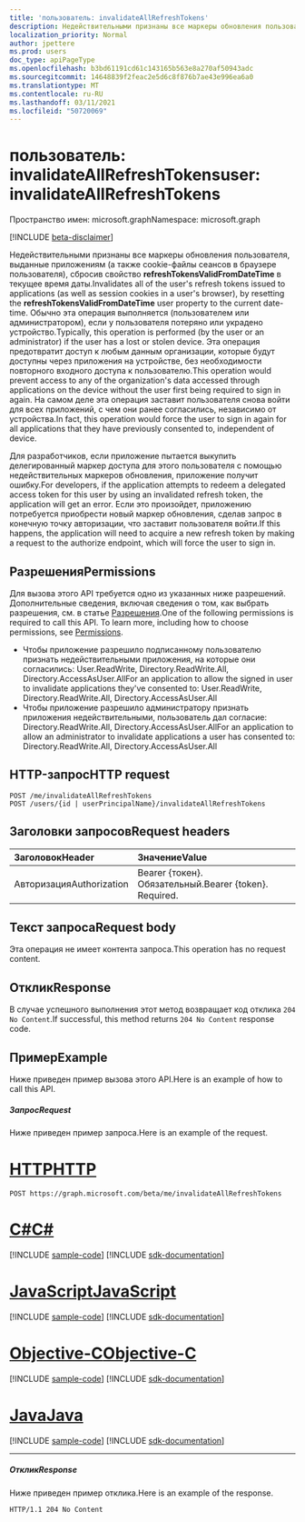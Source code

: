 ```yaml
---
title: 'пользователь: invalidateAllRefreshTokens'
description: Недействительными признаны все маркеры обновления пользователя, выданные приложениям и cookie-файлам сеансов в браузере пользователя.
localization_priority: Normal
author: jpettere
ms.prod: users
doc_type: apiPageType
ms.openlocfilehash: b3bd61191cd61c143165b563e8a270af50943adc
ms.sourcegitcommit: 14648839f2feac2e5d6c8f876b7ae43e996ea6a0
ms.translationtype: MT
ms.contentlocale: ru-RU
ms.lasthandoff: 03/11/2021
ms.locfileid: "50720069"
---
```

# <a name="user-invalidateallrefreshtokens"></a><span data-ttu-id="76fec-103">пользователь: invalidateAllRefreshTokens</span><span class="sxs-lookup"><span data-stu-id="76fec-103">user: invalidateAllRefreshTokens</span></span>

<span data-ttu-id="76fec-104">Пространство имен: microsoft.graph</span><span class="sxs-lookup"><span data-stu-id="76fec-104">Namespace: microsoft.graph</span></span>

[!INCLUDE [beta-disclaimer](../../includes/beta-disclaimer.md)]

<span data-ttu-id="76fec-105">Недействительными признаны все маркеры обновления пользователя, выданные приложениям (а также cookie-файлы сеансов в браузере пользователя), сбросив свойство **refreshTokensValidFromDateTime** в текущее время даты.</span><span class="sxs-lookup"><span data-stu-id="76fec-105">Invalidates all of the user's refresh tokens issued to applications (as well as session cookies in a user's browser), by resetting the **refreshTokensValidFromDateTime** user property to the current date-time.</span></span> <span data-ttu-id="76fec-106">Обычно эта операция выполняется (пользователем или администратором), если у пользователя потеряно или украдено устройство.</span><span class="sxs-lookup"><span data-stu-id="76fec-106">Typically, this operation is performed (by the user or an administrator) if the user has a lost or stolen device.</span></span>  <span data-ttu-id="76fec-107">Эта операция предотвратит доступ к любым данным организации, которые будут доступны через приложения на устройстве, без необходимости повторного входного доступа к пользователю.</span><span class="sxs-lookup"><span data-stu-id="76fec-107">This operation would prevent access to any of the organization's data accessed through applications on the device without the user first being required to sign in again.</span></span> <span data-ttu-id="76fec-108">На самом деле эта операция заставит пользователя снова войти для всех приложений, с чем они ранее согласились, независимо от устройства.</span><span class="sxs-lookup"><span data-stu-id="76fec-108">In fact, this operation would force the user to sign in again for all applications that they have previously consented to, independent of device.</span></span>

<span data-ttu-id="76fec-109">Для разработчиков, если приложение пытается выкупить делегированный маркер доступа для этого пользователя с помощью недействительных маркеров обновления, приложение получит ошибку.</span><span class="sxs-lookup"><span data-stu-id="76fec-109">For developers, if the application attempts to redeem a delegated access token for this user by using an invalidated refresh token, the application will get an error.</span></span> <span data-ttu-id="76fec-110">Если это произойдет, приложению потребуется приобрести новый маркер обновления, сделав запрос в конечную точку авторизации, что заставит пользователя войти.</span><span class="sxs-lookup"><span data-stu-id="76fec-110">If this happens, the application will need to acquire a new refresh token by making a request to the authorize endpoint, which will force the user to sign in.</span></span>

## <a name="permissions"></a><span data-ttu-id="76fec-111">Разрешения</span><span class="sxs-lookup"><span data-stu-id="76fec-111">Permissions</span></span>
<span data-ttu-id="76fec-p103">Для вызова этого API требуется одно из указанных ниже разрешений. Дополнительные сведения, включая сведения о том, как выбрать разрешения, см. в статье [Разрешения](/graph/permissions-reference).</span><span class="sxs-lookup"><span data-stu-id="76fec-p103">One of the following permissions is required to call this API. To learn more, including how to choose permissions, see [Permissions](/graph/permissions-reference).</span></span>

+ <span data-ttu-id="76fec-114">Чтобы приложение разрешило подписанному пользователю признать недействительными приложения, на которые они согласились: User.ReadWrite, Directory.ReadWrite.All, Directory.AccessAsUser.All</span><span class="sxs-lookup"><span data-stu-id="76fec-114">For an application to allow the signed in user to invalidate applications they've consented to: User.ReadWrite, Directory.ReadWrite.All, Directory.AccessAsUser.All</span></span>
+ <span data-ttu-id="76fec-115">Чтобы приложение разрешило администратору признать приложения недействительными, пользователь дал согласие: Directory.ReadWrite.All, Directory.AccessAsUser.All</span><span class="sxs-lookup"><span data-stu-id="76fec-115">For an application to allow an administrator to invalidate applications a user has consented to: Directory.ReadWrite.All, Directory.AccessAsUser.All</span></span>

## <a name="http-request"></a><span data-ttu-id="76fec-116">HTTP-запрос</span><span class="sxs-lookup"><span data-stu-id="76fec-116">HTTP request</span></span>
<!-- { "blockType": "ignored" } -->
```http
POST /me/invalidateAllRefreshTokens
POST /users/{id | userPrincipalName}/invalidateAllRefreshTokens
```
## <a name="request-headers"></a><span data-ttu-id="76fec-117">Заголовки запросов</span><span class="sxs-lookup"><span data-stu-id="76fec-117">Request headers</span></span>
| <span data-ttu-id="76fec-118">Заголовок</span><span class="sxs-lookup"><span data-stu-id="76fec-118">Header</span></span>       | <span data-ttu-id="76fec-119">Значение</span><span class="sxs-lookup"><span data-stu-id="76fec-119">Value</span></span> |
|:---------------|:--------|
| <span data-ttu-id="76fec-120">Авторизация</span><span class="sxs-lookup"><span data-stu-id="76fec-120">Authorization</span></span>  | <span data-ttu-id="76fec-p104">Bearer {токен}. Обязательный.</span><span class="sxs-lookup"><span data-stu-id="76fec-p104">Bearer {token}. Required.</span></span>  |

## <a name="request-body"></a><span data-ttu-id="76fec-123">Текст запроса</span><span class="sxs-lookup"><span data-stu-id="76fec-123">Request body</span></span>
<span data-ttu-id="76fec-124">Эта операция не имеет контента запроса.</span><span class="sxs-lookup"><span data-stu-id="76fec-124">This operation has no request content.</span></span>

## <a name="response"></a><span data-ttu-id="76fec-125">Отклик</span><span class="sxs-lookup"><span data-stu-id="76fec-125">Response</span></span>

<span data-ttu-id="76fec-126">В случае успешного выполнения этот метод возвращает код отклика `204 No Content`.</span><span class="sxs-lookup"><span data-stu-id="76fec-126">If successful, this method returns `204 No Content` response code.</span></span>

## <a name="example"></a><span data-ttu-id="76fec-127">Пример</span><span class="sxs-lookup"><span data-stu-id="76fec-127">Example</span></span>
<span data-ttu-id="76fec-128">Ниже приведен пример вызова этого API.</span><span class="sxs-lookup"><span data-stu-id="76fec-128">Here is an example of how to call this API.</span></span>
##### <a name="request"></a><span data-ttu-id="76fec-129">Запрос</span><span class="sxs-lookup"><span data-stu-id="76fec-129">Request</span></span>
<span data-ttu-id="76fec-130">Ниже приведен пример запроса.</span><span class="sxs-lookup"><span data-stu-id="76fec-130">Here is an example of the request.</span></span>

# <a name="http"></a>[<span data-ttu-id="76fec-131">HTTP</span><span class="sxs-lookup"><span data-stu-id="76fec-131">HTTP</span></span>](#tab/http)
<!-- {
  "blockType": "request",
  "name": "user_invalidateallrefreshtokens"
}-->
```http
POST https://graph.microsoft.com/beta/me/invalidateAllRefreshTokens
```
# <a name="c"></a>[<span data-ttu-id="76fec-132">C#</span><span class="sxs-lookup"><span data-stu-id="76fec-132">C#</span></span>](#tab/csharp)
[!INCLUDE [sample-code](../includes/snippets/csharp/user-invalidateallrefreshtokens-csharp-snippets.md)]
[!INCLUDE [sdk-documentation](../includes/snippets/snippets-sdk-documentation-link.md)]

# <a name="javascript"></a>[<span data-ttu-id="76fec-133">JavaScript</span><span class="sxs-lookup"><span data-stu-id="76fec-133">JavaScript</span></span>](#tab/javascript)
[!INCLUDE [sample-code](../includes/snippets/javascript/user-invalidateallrefreshtokens-javascript-snippets.md)]
[!INCLUDE [sdk-documentation](../includes/snippets/snippets-sdk-documentation-link.md)]

# <a name="objective-c"></a>[<span data-ttu-id="76fec-134">Objective-C</span><span class="sxs-lookup"><span data-stu-id="76fec-134">Objective-C</span></span>](#tab/objc)
[!INCLUDE [sample-code](../includes/snippets/objc/user-invalidateallrefreshtokens-objc-snippets.md)]
[!INCLUDE [sdk-documentation](../includes/snippets/snippets-sdk-documentation-link.md)]

# <a name="java"></a>[<span data-ttu-id="76fec-135">Java</span><span class="sxs-lookup"><span data-stu-id="76fec-135">Java</span></span>](#tab/java)
[!INCLUDE [sample-code](../includes/snippets/java/user-invalidateallrefreshtokens-java-snippets.md)]
[!INCLUDE [sdk-documentation](../includes/snippets/snippets-sdk-documentation-link.md)]

---


##### <a name="response"></a><span data-ttu-id="76fec-136">Отклик</span><span class="sxs-lookup"><span data-stu-id="76fec-136">Response</span></span>
<span data-ttu-id="76fec-137">Ниже приведен пример отклика.</span><span class="sxs-lookup"><span data-stu-id="76fec-137">Here is an example of the response.</span></span> 
<!-- {
  "blockType": "response",
  "truncated": true
} -->
```http
HTTP/1.1 204 No Content
```

<!-- uuid: 8fcb5dbc-d5aa-4681-8e31-b001d5168d79
2015-10-25 14:57:30 UTC -->
<!--
{
  "type": "#page.annotation",
  "description": "user: invalidateAllRefreshTokens",
  "keywords": "",
  "section": "documentation",
  "tocPath": "",
  "suppressions": [
  ]
}
-->


